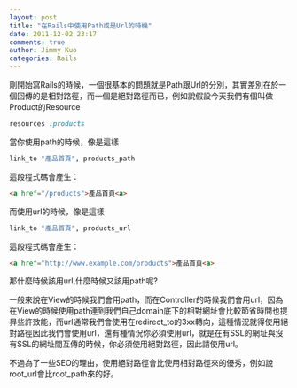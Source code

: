 ```yaml
---
layout: post
title: "在Rails中使用Path或是Url的時機"
date: 2011-12-02 23:17
comments: true
author: Jimmy Kuo
categories: Rails
---
```

剛開始寫Rails的時候，一個很基本的問題就是Path跟Url的分別，其實差別在於一個回傳的是相對路徑，而一個是絕對路徑而已，例如說假設今天我們有個叫做Product的Resource

``` ruby routes.rb
resources :products
```

當你使用path的時候，像是這樣

``` ruby
link_to "產品首頁", products_path
```

這段程式碼會產生：

``` html
<a href="/products">產品首頁<a>
```

而使用url的時候，像是這樣

``` ruby
link_to "產品首頁", products_url
```

這段程式碼會產生：

``` html
<a href="http://www.example.com/products">產品首頁<a>
```

那什麼時候該用url,什麼時候又該用path呢?

一般來說在View的時候我們會用path，而在Controller的時候我們會用url，因為在View的時候使用path連到我們自己domain底下的相對網址會比較節省時間也提昇些許效能，而url通常我們會使用在redirect_to的3xx轉向，這種情況就得使用絕對路徑因此我們會使用url，還有種情況你必須使用url，就是在有SSL的網址與沒有SSL的網址間互傳的時候，你必須使用絕對路徑，因此請使用url。

不過為了一些SEO的理由，使用絕對路徑會比使用相對路徑來的優秀，例如說root_url會比root_path來的好。
